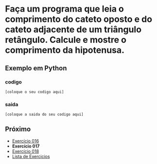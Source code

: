 # Faça um programa que leia o comprimento do cateto oposto e do cateto adjacente de um triângulo retângulo. Calcule e mostre o comprimento da hipotenusa.

## Exemplo em Python

### codigo

``` python
[coloque o seu codigo aqui]
```

### saida

```
[coloque a saida do seu codigo aqui]
```

## Próximo

- [Exercício 016](../../016python)
- **Exercício 017**
- [Exercício 018](../../018python)
- [Lista de Exercicios](../../)

